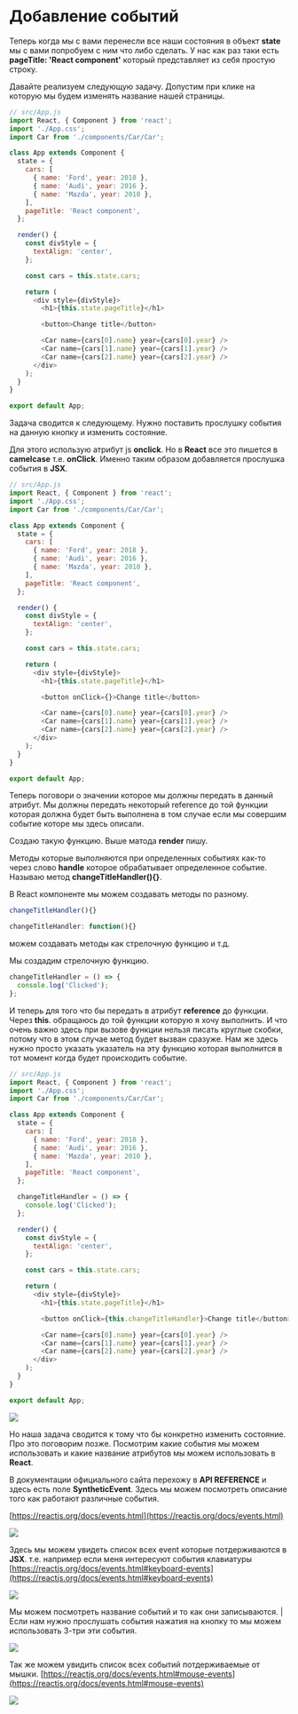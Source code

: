 # Добавление событий

Теперь когда мы с вами перенесли все наши состояния в объект **state** мы с вами попробуем с ним что либо сделать. У нас как раз таки есть **pageTitle: 'React component'** который представляет из себя простую строку.

Давайте реализуем следующую задачу. Допустим при клике на которую мы будем изменять название нашей страницы.

```js
// src/App.js
import React, { Component } from 'react';
import './App.css';
import Car from './components/Car/Car';

class App extends Component {
  state = {
    cars: [
      { name: 'Ford', year: 2018 },
      { name: 'Audi', year: 2016 },
      { name: 'Mazda', year: 2010 },
    ],
    pageTitle: 'React component',
  };

  render() {
    const divStyle = {
      textAlign: 'center',
    };

    const cars = this.state.cars;

    return (
      <div style={divStyle}>
        <h1>{this.state.pageTitle}</h1>

        <button>Change title</button>

        <Car name={cars[0].name} year={cars[0].year} />
        <Car name={cars[1].name} year={cars[1].year} />
        <Car name={cars[2].name} year={cars[2].year} />
      </div>
    );
  }
}

export default App;
```

Задача сводится к следующему. Нужно поставить прослушку события на данную кнопку и изменить состояние.

Для этого использую атрибут js **onclick**. Но в **React** все это пишется в **camelcase** т.е. **onClick**. Именно таким образом добавляется прослушка события в **JSX**.

```js
// src/App.js
import React, { Component } from 'react';
import './App.css';
import Car from './components/Car/Car';

class App extends Component {
  state = {
    cars: [
      { name: 'Ford', year: 2018 },
      { name: 'Audi', year: 2016 },
      { name: 'Mazda', year: 2010 },
    ],
    pageTitle: 'React component',
  };

  render() {
    const divStyle = {
      textAlign: 'center',
    };

    const cars = this.state.cars;

    return (
      <div style={divStyle}>
        <h1>{this.state.pageTitle}</h1>

        <button onClick={}>Change title</button>

        <Car name={cars[0].name} year={cars[0].year} />
        <Car name={cars[1].name} year={cars[1].year} />
        <Car name={cars[2].name} year={cars[2].year} />
      </div>
    );
  }
}

export default App;
```

Теперь поговори о значении которое мы должны передать в данный атрибут. Мы должны передать некоторый reference до той функции которая должна будет быть выполнена в том случае если мы совершим событие которе мы здесь описали.

Создаю такую функцию. Выше матода **render** пишу.

Методы которые выполняются при определенных событиях как-то через слово **handle** которое обрабатывает определенное событие. Называю метод **changeTitleHandler(){}**.

В React компоненте мы можем создавать методы по разному.

```js
changeTitleHandler(){}
```

```js
changeTitleHandler: function(){}
```

можем создавать методы как стрелочную функцию и т.д.

Мы создадим стрелочную функцию.

```js
changeTitleHandler = () => {
  console.log('Clicked');
};
```

И теперь для того что бы передать в атрибут **reference** до функции. Через **this**. обращаюсь до той функции которую я хочу выполнить.
И что очень важно здесь при вызове функции нельзя писать круглые скобки, потому что в этом случае метод будет вызван сразуже. Нам же здесь нужно просто указать указатель на эту функцию которая выполнится в тот момент когда будет происходить событие.

```js
// src/App.js
import React, { Component } from 'react';
import './App.css';
import Car from './components/Car/Car';

class App extends Component {
  state = {
    cars: [
      { name: 'Ford', year: 2018 },
      { name: 'Audi', year: 2016 },
      { name: 'Mazda', year: 2010 },
    ],
    pageTitle: 'React component',
  };

  changeTitleHandler = () => {
    console.log('Clicked');
  };

  render() {
    const divStyle = {
      textAlign: 'center',
    };

    const cars = this.state.cars;

    return (
      <div style={divStyle}>
        <h1>{this.state.pageTitle}</h1>

        <button onClick={this.changeTitleHandler}>Change title</button>

        <Car name={cars[0].name} year={cars[0].year} />
        <Car name={cars[1].name} year={cars[1].year} />
        <Car name={cars[2].name} year={cars[2].year} />
      </div>
    );
  }
}

export default App;
```

![](../img/005.png)

Но наша задача сводится к тому что бы конкретно изменить состояние. Про это поговорим позже.
Посмотрим какие события мы можем использовать и какие название атрибутов мы можем использовать в **React**.

В документации официального сайта перехожу в **API REFERENCE** и здесь есть поле **SyntheticEvent**. Здесь мы можем посмотреть описание того как работают различные события.

[https://reactjs.org/docs/events.html](https://reactjs.org/docs/events.html)

![](../img/006.png)

Здесь мы можем увидеть список всех event которые потдерживаются в **JSX**. т.е. например если меня интересуют события клавиатуры [https://reactjs.org/docs/events.html#keyboard-events](https://reactjs.org/docs/events.html#keyboard-events)

![](../img/007.png)

Мы можем посмотреть название событий и то как они записываются. |Если нам нужно прослушать события нажатия на кнопку то мы можем использовать 3-три эти события.

![](../img/008.png)

Так же можем увидить список всех событий потдерживаемые от мышки. [https://reactjs.org/docs/events.html#mouse-events](https://reactjs.org/docs/events.html#mouse-events)

![](../img/009.png)
